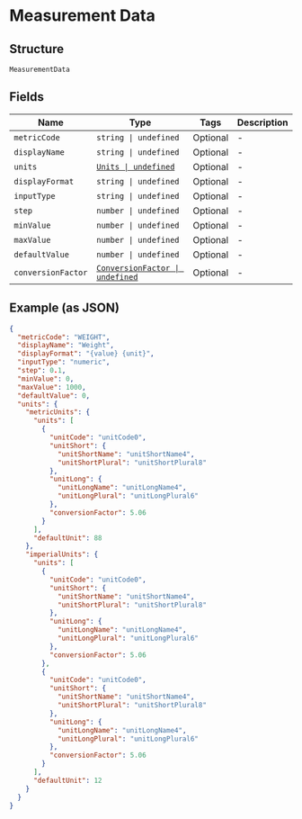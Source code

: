 
# Measurement Data

## Structure

`MeasurementData`

## Fields

| Name | Type | Tags | Description |
|  --- | --- | --- | --- |
| `metricCode` | `string \| undefined` | Optional | - |
| `displayName` | `string \| undefined` | Optional | - |
| `units` | [`Units \| undefined`](../../doc/models/units.md) | Optional | - |
| `displayFormat` | `string \| undefined` | Optional | - |
| `inputType` | `string \| undefined` | Optional | - |
| `step` | `number \| undefined` | Optional | - |
| `minValue` | `number \| undefined` | Optional | - |
| `maxValue` | `number \| undefined` | Optional | - |
| `defaultValue` | `number \| undefined` | Optional | - |
| `conversionFactor` | [`ConversionFactor \| undefined`](../../doc/models/conversion-factor.md) | Optional | - |

## Example (as JSON)

```json
{
  "metricCode": "WEIGHT",
  "displayName": "Weight",
  "displayFormat": "{value} {unit}",
  "inputType": "numeric",
  "step": 0.1,
  "minValue": 0,
  "maxValue": 1000,
  "defaultValue": 0,
  "units": {
    "metricUnits": {
      "units": [
        {
          "unitCode": "unitCode0",
          "unitShort": {
            "unitShortName": "unitShortName4",
            "unitShortPlural": "unitShortPlural8"
          },
          "unitLong": {
            "unitLongName": "unitLongName4",
            "unitLongPlural": "unitLongPlural6"
          },
          "conversionFactor": 5.06
        }
      ],
      "defaultUnit": 88
    },
    "imperialUnits": {
      "units": [
        {
          "unitCode": "unitCode0",
          "unitShort": {
            "unitShortName": "unitShortName4",
            "unitShortPlural": "unitShortPlural8"
          },
          "unitLong": {
            "unitLongName": "unitLongName4",
            "unitLongPlural": "unitLongPlural6"
          },
          "conversionFactor": 5.06
        },
        {
          "unitCode": "unitCode0",
          "unitShort": {
            "unitShortName": "unitShortName4",
            "unitShortPlural": "unitShortPlural8"
          },
          "unitLong": {
            "unitLongName": "unitLongName4",
            "unitLongPlural": "unitLongPlural6"
          },
          "conversionFactor": 5.06
        }
      ],
      "defaultUnit": 12
    }
  }
}
```

